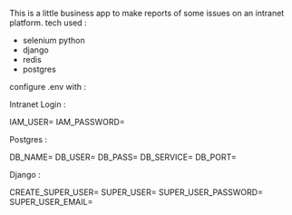 This is a little business app to make reports of some issues on an intranet platform.
tech used :

 - selenium python
 - django
 - redis
 - postgres

configure .env with : 

Intranet Login :

IAM_USER=
IAM_PASSWORD=

Postgres : 

DB_NAME=
DB_USER=
DB_PASS=
DB_SERVICE=
DB_PORT=

Django :

CREATE_SUPER_USER=
SUPER_USER=
SUPER_USER_PASSWORD=
SUPER_USER_EMAIL=
